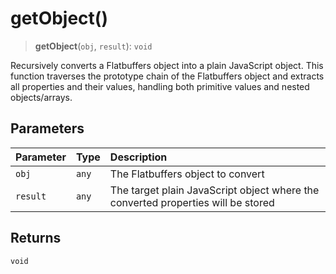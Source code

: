 # getObject()

> **getObject**(`obj`, `result`): `void`

Recursively converts a Flatbuffers object into a plain JavaScript object.
This function traverses the prototype chain of the Flatbuffers object and extracts all properties
and their values, handling both primitive values and nested objects/arrays.

## Parameters

| Parameter | Type | Description |
| :------ | :------ | :------ |
| `obj` | `any` | The Flatbuffers object to convert |
| `result` | `any` | The target plain JavaScript object where the converted properties will be stored |

## Returns

`void`
